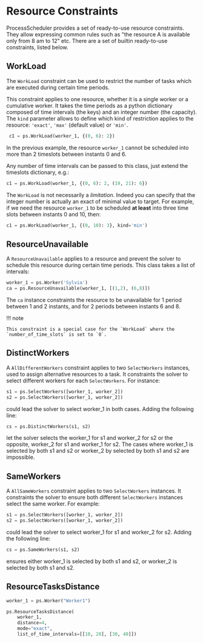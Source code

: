 # Resource Constraints

ProcessScheduler provides a set of ready-to-use resource constraints. They allow expressing common rules such as "the resource A is available only from 8 am to 12" etc. There are a set of builtin ready-to-use constraints, listed below.

## WorkLoad

The `WorkLoad` constraint can be used to restrict the number of tasks which are executed during  certain time periods.

This constraint applies to one resource, whether it is a single worker or a cumulative worker. It takes the time periods as a python dictionary composed of time intervals (the keys) and an integer number (the capacity). The `kind` parameter allows to define which kind of restriction applies to the resource: `'exact'`, `'max'` (default value) or `'min'`.

``` py
 c1 = ps.WorkLoad(worker_1, {(0, 6): 2})
```

In the previous example, the resource `worker_1` cannot be scheduled into more than 2 timeslots between instants 0 and 6.

Any number of time intervals can be passed to this class, just extend the timeslots dictionary, e.g.:

``` py
c1 = ps.WorkLoad(worker_1, {(0, 6): 2, (19, 21): 6})
```

The `WorkLoad` is not necessarily a *limitation*. Indeed you can specify that the integer number is actually an exact of minimal value to target. For example, if we need the resource `worker_1` to be scheduled **at least** into three time slots between instants 0 and 10, then:

``` py
c1 = ps.WorkLoad(worker_1, {(0, 10): 3}, kind='min')
```

## ResourceUnavailable

A `ResourceUnavailable` applies to a resource and prevent the solver to schedule this resource during certain time periods. This class takes a list of intervals:

``` py
worker_1 = ps.Worker('Sylvia')
ca = ps.ResourceUnavailable(worker_1, [(1,2), (6,8)])
```

The `ca` instance constraints the resource to be unavailable for 1 period between 1 and 2 instants, and for 2 periods between instants 6 and 8.

!!! note

    This constraint is a special case for the `WorkLoad` where the `number_of_time_slots` is set to `0`.

## DistinctWorkers

A `AllDifferentWorkers` constraint applies to two `SelectWorkers` instances, used to assign alternative resources to a task. It constraints the solver to select different workers for each `SelectWorkers`. For instance:

``` py
s1 = ps.SelectWorkers([worker_1, worker_2])
s2 = ps.SelectWorkers([worker_1, worker_2])
```

could lead the solver to select worker_1 in both cases. Adding the following line:

``` py
cs = ps.DistinctWorkers(s1, s2)
```

let the solver selects the worker_1 for s1 and worker_2 for s2 or the opposite, worker_2 for s1 and worker_1 for s2. The cases where worker_1 is selected by both s1 and s2 or worker_2 by selected by both s1 and s2 are impossible.

## SameWorkers

A `AllSameWorkers` constraint applies to two `SelectWorkers` instances. It constraints the solver to ensure both different `SelectWorkers` instances select the same worker. For example:

``` py
s1 = ps.SelectWorkers([worker_1, worker_2])
s2 = ps.SelectWorkers([worker_1, worker_2])
```

could lead the solver to select worker_1 for s1 and worker_2 for s2. Adding the following line:

``` py
cs = ps.SameWorkers(s1, s2)
```

ensures either worker_1 is selected by both s1 and s2, or worker_2 is selected by both s1 and s2.

## ResourceTasksDistance

``` py
worker_1 = ps.Worker("Worker1")

ps.ResourceTasksDistance(
    worker_1,
    distance=4,
    mode="exact",
    list_of_time_intervals=[[10, 20], [30, 40]])
```

